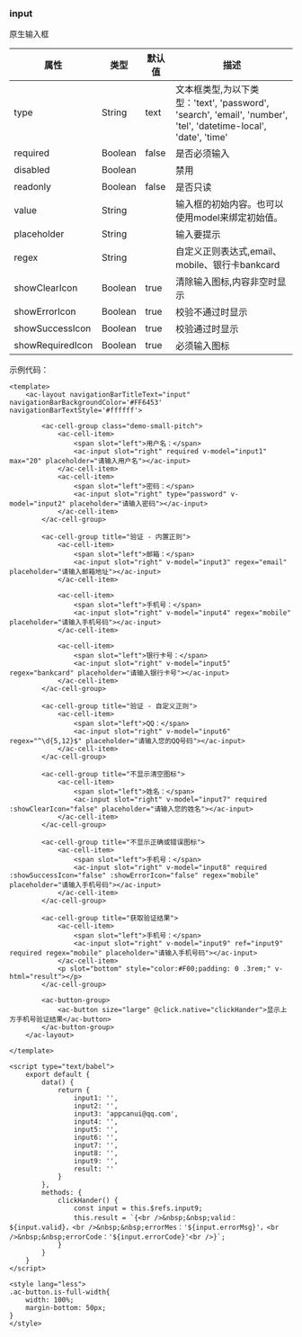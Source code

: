 ### input
原生输入框

| 属性  | 类型   | 默认值 | 描述  |
| ----- | ------ | ---- | ------|
|type| String|text| 文本框类型,为以下类型：'text', 'password', 'search', 'email', 'number', 'tel', 'datetime-local', 'date', 'time'|
|required| Boolean| false| 是否必须输入|
|disabled| Boolean| | 禁用|
|readonly| Boolean| false| 是否只读|
|value	|String|		|输入框的初始内容。也可以使用model来绑定初始值。|
|placeholder| String| | 输入要提示|
|regex| String| | 自定义正则表达式,email、mobile、银行卡bankcard|
|showClearIcon|Boolean| true| 清除输入图标,内容非空时显示|
|showErrorIcon|Boolean| true| 校验不通过时显示|
|showSuccessIcon|Boolean| true| 校验通过时显示|
|showRequiredIcon|Boolean| true| 必须输入图标|



示例代码：
```script
<template>
    <ac-layout navigationBarTitleText="input" navigationBarBackgroundColor='#FF6453' navigationBarTextStyle='#ffffff'>

        <ac-cell-group class="demo-small-pitch">
            <ac-cell-item>
                <span slot="left">用户名：</span>
                <ac-input slot="right" required v-model="input1" max="20" placeholder="请输入用户名"></ac-input>
            </ac-cell-item>
            <ac-cell-item>
                <span slot="left">密码：</span>
                <ac-input slot="right" type="password" v-model="input2" placeholder="请输入密码"></ac-input>
            </ac-cell-item>
        </ac-cell-group>

        <ac-cell-group title="验证 - 内置正则">
            <ac-cell-item>
                <span slot="left">邮箱：</span>
                <ac-input slot="right" v-model="input3" regex="email" placeholder="请输入邮箱地址"></ac-input>
            </ac-cell-item>

            <ac-cell-item>
                <span slot="left">手机号：</span>
                <ac-input slot="right" v-model="input4" regex="mobile" placeholder="请输入手机号码"></ac-input>
            </ac-cell-item>

            <ac-cell-item>
                <span slot="left">银行卡号：</span>
                <ac-input slot="right" v-model="input5" regex="bankcard" placeholder="请输入银行卡号"></ac-input>
            </ac-cell-item>
        </ac-cell-group>

        <ac-cell-group title="验证 - 自定义正则">
            <ac-cell-item>
                <span slot="left">QQ：</span>
                <ac-input slot="right" v-model="input6" regex="^\d{5,12}$" placeholder="请输入您的QQ号码"></ac-input>
            </ac-cell-item>
        </ac-cell-group>

        <ac-cell-group title="不显示清空图标">
            <ac-cell-item>
                <span slot="left">姓名：</span>
                <ac-input slot="right" v-model="input7" required :showClearIcon="false" placeholder="请输入您的姓名"></ac-input>
            </ac-cell-item>
        </ac-cell-group>

        <ac-cell-group title="不显示正确或错误图标">
            <ac-cell-item>
                <span slot="left">手机号：</span>
                <ac-input slot="right" v-model="input8" required :showSuccessIcon="false" :showErrorIcon="false" regex="mobile" placeholder="请输入手机号码"></ac-input>
            </ac-cell-item>
        </ac-cell-group>

        <ac-cell-group title="获取验证结果">
            <ac-cell-item>
                <span slot="left">手机号：</span>
                <ac-input slot="right" v-model="input9" ref="input9" required regex="mobile" placeholder="请输入手机号码"></ac-input>
            </ac-cell-item>
            <p slot="bottom" style="color:#F00;padding: 0 .3rem;" v-html="result"></p>
        </ac-cell-group>

        <ac-button-group>
            <ac-button size="large" @click.native="clickHander">显示上方手机号验证结果</ac-button>
        </ac-button-group>
    </ac-layout>

</template>

<script type="text/babel">
    export default {
        data() {
            return {
                input1: '',
                input2: '',
                input3: 'appcanui@qq.com',
                input4: '',
                input5: '',
                input6: '',
                input7: '',
                input8: '',
                input9: '',
                result: ''
            }
        },
        methods: {
            clickHander() {
                const input = this.$refs.input9;
                this.result = `{<br />&nbsp;&nbsp;valid：${input.valid}，<br />&nbsp;&nbsp;errorMes：'${input.errorMsg}'，<br />&nbsp;&nbsp;errorCode：'${input.errorCode}'<br />}`;
            }
        }
    }
</script>

<style lang="less">
.ac-button.is-full-width{
    width: 100%;
    margin-bottom: 50px;
}
</style>



```

<!-- 效果
 ![](./img/input/input.png) -->
